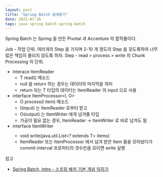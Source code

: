 ```yaml
---
layout: post
title: "Spring Batch 냄새맡기"
date: 2021-07-26
tags: java spring batch spring-batch
---
```


Spring Batch 는 Spring 을 만든 Pivotal 과 Accenture 의 합작품이다.

Job - 작업 단위. 여러개의 Step 을 가지며 2-10 개 정도의 Step 을 갖도록하여 너무 많은 책임이 몰리지 않도록 하자.
Step - read > process > write 의 Chunk Processing 의 단위.

* interace ItemReader
	- T read() 메소드
	- null 을 return 하는 경우는 데이터의 마지막을 의미
	- return 되는 T 타입의 데이터는 ItemReader 의 input 으로 사용
* interface ItemProcessor<I, O>
	- O process(I item) 메소드
	- I(input) 는 ItemReader 로부터 받고
	- O(output) 는 ItemWriter 에게 넘겨줄 타입
	- 가공이 필요 없는 경우, ItemReader -> ItemWriter 로 바로 넘겨도 됨
* interface ItemWriter<T>
	- void write(java.util.List<? extends T> items)
	- ItemReader 또는 ItemProcessor 에서 넘겨 받은 Item 들을 모아놨다가 commit-interval 프로퍼티의 갯수만큼 모이면 write 실행


참고
- [Spring Batch, Intro - 스프링 배치 기본 개념 익히기](https://www.fwantastic.com/2019/12/spring-batch-intro.html)